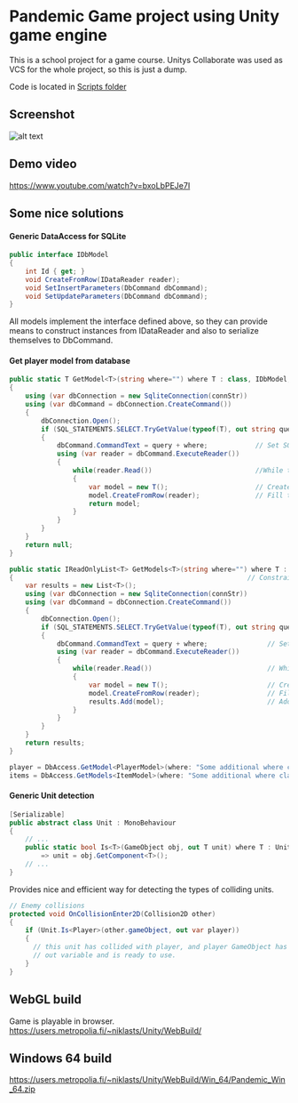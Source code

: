 # Pandemic Game project using Unity game engine
This is a school project for a game course. Unitys Collaborate was used as VCS for the whole project, so this is just a dump.

Code is located in [Scripts folder](https://github.com/Niklas-Seppala/unity-pandemic/tree/readme/Assets/Scripts)
<br>

## Screenshot
![alt text](https://users.metropolia.fi/~niklasts/Unity/vids/pandemic_pic.PNG)

## Demo video
https://www.youtube.com/watch?v=bxoLbPEJe7I


## Some nice solutions

#### Generic DataAccess for SQLite
```csharp
public interface IDbModel
{
    int Id { get; }
    void CreateFromRow(IDataReader reader);
    void SetInsertParameters(DbCommand dbCommand);
    void SetUpdateParameters(DbCommand dbCommand);
}
```

All models implement the interface defined above, so they can provide means to
construct instances from IDataReader and also to serialize themselves to DbCommand.

#### Get player model from database
```csharp
public static T GetModel<T>(string where="") where T : class, IDbModel, new()
{
    using (var dbConnection = new SqliteConnection(connStr))
    using (var dbCommand = dbConnection.CreateCommand())
    {
        dbConnection.Open();
        if (SQL_STATEMENTS.SELECT.TryGetValue(typeof(T), out string query))
        {
            dbCommand.CommandText = query + where;            // Set SQL command
            using (var reader = dbCommand.ExecuteReader())
            {
                while(reader.Read())                          //While there are rows
                {
                    var model = new T();                      // Create new empty generic object
                    model.CreateFromRow(reader);              // Fill the model object with it's data
                    return model;
                }
            }
        }
    }
    return null;
}

public static IReadOnlyList<T> GetModels<T>(string where="") where T : class, IDbModel, new()
{                                                           // Constraints for type parameter T.
    var results = new List<T>();
    using (var dbConnection = new SqliteConnection(connStr))
    using (var dbCommand = dbConnection.CreateCommand())
    {
        dbConnection.Open();
        if (SQL_STATEMENTS.SELECT.TryGetValue(typeof(T), out string query)) // Get SQL command related to T.
        {
            dbCommand.CommandText = query + where;               // Set SQL command.
            using (var reader = dbCommand.ExecuteReader())
            {
                while(reader.Read())                             // While there are rows to read.
                {
                    var model = new T();                         // Create new empty generic object.
                    model.CreateFromRow(reader);                 // Fill the model object with it's data.
                    results.Add(model);                          // Add to results and continue.
                }
            }
        }
    }
    return results;
}
```

```csharp
player = DbAccess.GetModel<PlayerModel>(where: "Some additional where clause");
items = DbAccess.GetModels<ItemModel>(where: "Some additional where clause");
```

#### Generic Unit detection
```csharp
[Serializable]
public abstract class Unit : MonoBehaviour
{
    // ...
    public static bool Is<T>(GameObject obj, out T unit) where T : Unit
        => unit = obj.GetComponent<T>();
    // ...
}
```

Provides nice and efficient way for detecting the types of colliding units.

```csharp
// Enemy collisions
protected void OnCollisionEnter2D(Collision2D other)
{
    if (Unit.Is<Player>(other.gameObject, out var player))
    {
      // this unit has collided with player, and player GameObject has been cast to player
      // out variable and is ready to use.
    }
}
```

## WebGL build
Game is playable in browser.
<br>
https://users.metropolia.fi/~niklasts/Unity/WebBuild/

## Windows 64 build
https://users.metropolia.fi/~niklasts/Unity/WebBuild/Win_64/Pandemic_Win_64.zip
